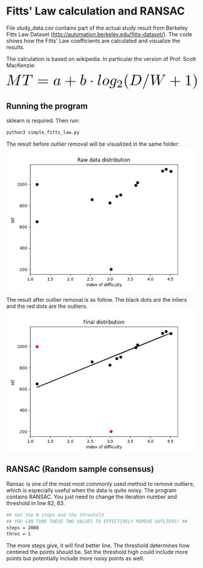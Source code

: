 # Fitts' Law calculation and RANSAC 

File study_data.csv contains part of the actual study result from Berkeley Fitts Law Dataset (http://automation.berkeley.edu/fitts-dataset/). The code shows how the Fitts' Law coefficients are calculated and visualize the results. 

The calculation is based on wikipedia. In particular the version of Prof. Scott MacKenzie:

![fitts](fitts_equation.png)


## Running the program 

sklearn is required. Then run: 
```bash
python3 simple_fitts_law.py
```

The result before outlier removal will be visualized in the same folder:
![raw](raw_data.png)

The result after outlier removal is as follow. The black dots are the inliers and the red dots are the outliers.
![vis](fitts_law.png)

## RANSAC (Random sample consensus)

Ransac is one of the most most commonly used method to remove outliers; which is especially useful when the data is quite noisy. The program contains RANSAC. You just need to change the iteration number and threshold in line 82, 83.

```bash
## Set the N steps and the threshold
## YOU CAN TUNE THESE TWO VALUES TO EFFECTIVELY REMOVE OUTLIERS! ##
steps = 2000
thres = 1
```

The more steps give, it will find better line. The threshold determines how centered the points should be. Set the threshold high could include more points but potentially include more noisy points as well.
